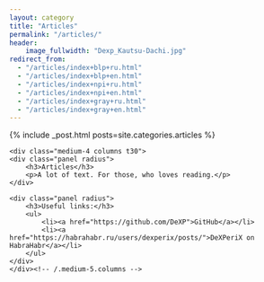 ```yaml
---
layout: category
title: "Articles"
permalink: "/articles/"
header:
    image_fullwidth: "Dexp_Kautsu-Dachi.jpg"
redirect_from:
  - "/articles/index+blp+ru.html"
  - "/articles/index+blp+en.html"
  - "/articles/index+npi+ru.html"
  - "/articles/index+npi+en.html"
  - "/articles/index+gray+ru.html"
  - "/articles/index+gray+en.html"
---
```

<div class="row">
	<div class="medium-8 columns t30">
		{% include _post.html posts=site.categories.articles %}
	</div><!-- /.medium-7.columns -->


	<div class="medium-4 columns t30">
	<div class="panel radius">
		<h3>Articles</h3>
		<p>A lot of text. For those, who loves reading.</p>
	</div>

	<div class="panel radius">
		<h3>Useful links:</h3>
		<ul>
			<li><a href="https://github.com/DeXP">GitHub</a></li>
			<li><a href="https://habrahabr.ru/users/dexperix/posts/">DeXPeriX on HabraHabr</a></li>
		</ul>
	</div>
	</div><!-- /.medium-5.columns -->
</div><!-- /.row -->
